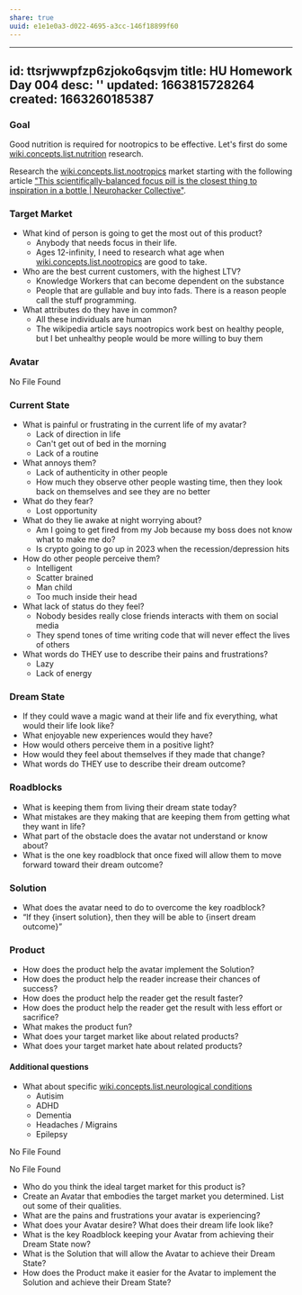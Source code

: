 ```yaml
---
share: true
uuid: e1e1e0a3-d022-4695-a3cc-146f18899f60
---
```

---
id: ttsrjwwpfzp6zjoko6qsvjm
title: HU Homework Day 004
desc: ''
updated: 1663815728264
created: 1663260185387
---

### Goal

Good nutrition is required for nootropics to be effective. Let's first do some [wiki.concepts.list.nutrition](/undefined) research.

Research the [wiki.concepts.list.nootropics](/undefined) market starting with the following article ["This scientifically-balanced focus pill is the closest thing to inspiration in a bottle | Neurohacker Collective"](https://neurohacker.com/qualia-mind-essentials-inspiration-in-a-bottle).

### Target Market

* What kind of person is going to get the most out of this product?
  * Anybody that needs focus in their life.
  * Ages 12-infinity, I need to research what age when [wiki.concepts.list.nootropics](/undefined) are good to take.
* Who are the best current customers, with the highest LTV?
  * Knowledge Workers that can become dependent on the substance
  * People that are gullable and buy into fads. There is a reason people call the stuff programming.
* What attributes do they have in common?
  * All these individuals are human
  * The wikipedia article says nootropics work best on healthy people, but I bet unhealthy people would be more willing to buy them


### Avatar

No File Found

### Current State

* What is painful or frustrating in the current life of my avatar?
  * Lack of direction in life
  * Can't get out of bed in the morning
  * Lack of a routine
* What annoys them?
  * Lack of authenticity in other people
  * How much they observe other people wasting time, then they look back on themselves and see they are no better
* What do they fear?
  * Lost opportunity
* What do they lie awake at night worrying about?
  * Am I going to get fired from my Job because my boss does not know what to make me do?
  * Is crypto going to go up in 2023 when the recession/depression hits
* How do other people perceive them?
  * Intelligent
  * Scatter brained
  * Man child
  * Too much inside their head
* What lack of status do they feel?
  * Nobody besides really close friends interacts with them on social media
  * They spend tones of time writing code that will never effect the lives of others
* What words do THEY use to describe their pains and frustrations?
  * Lazy
  * Lack of energy

### Dream State

* If they could wave a magic wand at their life and fix everything, what would their life look like?
* What enjoyable new experiences would they have?
* How would others perceive them in a positive light?
* How would they feel about themselves if they made that change? 
* What words do THEY use to describe their dream outcome?

### Roadblocks

* What is keeping them from living their dream state today?
* What mistakes are they making that are keeping them from getting what they want in life?
* What part of the obstacle does the avatar not understand or know about?
* What is the one key roadblock that once fixed will allow them to move forward toward their dream outcome?

### Solution

* What does the avatar need to do to overcome the key roadblock?
* “If they {insert solution}, then they will be able to {insert dream outcome}”


### Product

* How does the product help the avatar implement the Solution?
* How does the product help the reader increase their chances of success?
* How does the product help the reader get the result faster?
* How does the product help the reader get the result with less effort or sacrifice?
* What makes the product fun?
* What does your target market like about related products?
* What does your target market hate about related products?

#### Additional questions

* What about specific [wiki.concepts.list.neurological conditions](/undefined)
  * Autisim
  * ADHD
  * Dementia
  * Headaches / Migrains
  * Epilepsy

No File Found

No File Found

* Who do you think the ideal target market for this product is?
* Create an Avatar that embodies the target market you determined. List out some of their qualities.
* What are the pains and frustrations your avatar is experiencing?
* What does your Avatar desire? What does their dream life look like?
* What is the key Roadblock keeping your Avatar from achieving their Dream State now?
* What is the Solution that will allow the Avatar to achieve their Dream State?
* How does the Product make it easier for the Avatar to implement the Solution and achieve their Dream State?